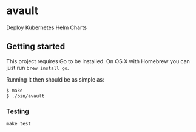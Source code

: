 # avault

Deploy Kubernetes Helm Charts

## Getting started

This project requires Go to be installed. On OS X with Homebrew you can just run `brew install go`.

Running it then should be as simple as:

```console
$ make
$ ./bin/avault
```

### Testing

``make test``